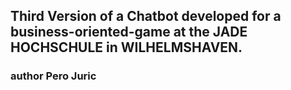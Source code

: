 ## Third Version of a Chatbot developed for a business-oriented-game at the JADE HOCHSCHULE in WILHELMSHAVEN.

### author Pero Juric
